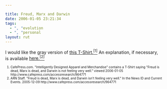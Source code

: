 ```yaml
---

title: Freud, Marx and Darwin
date: 2006-01-05 23:21:34
tags:
  - ", "evolution
  - ", "personal
layout: rut
---
```


I would like the gray version of <a title="Intelligently Designed Apparel and Merchandise" href="http://www.cafepress.com/accessresearch/964771">this T-Shirt.<sup>[1]</sup></a> An explanation, if necessary, is available <a title="Freud is dead, Marx is dead, and Darwin isn't feeling very well." href="http://www.arn.org/blogs/index.php/3/2005/12/09/freud_is_dead_max_is_dead_and_darwin_isn">here.<sup>[2]</sup></a>

<font size="-2">
<ol>
	<li><font size="-2">CafePress.com. "Intelligently Designed Apparel and Merchandise" contains a T-Shirt saying "Freud is dead, Marx is dead, and Darwin is not feeling very well.” viewed 2006-01-05 http://www.cafepress.com/accessresearch/964771</font></li>
	<li><font size="-2">ARN Staff. "Freud is dead, Marx is dead, and Darwin isn't feeling very well." In the News ID and Current Events. 2005-12-09 http://www.cafepress.com/accessresearch/964771 </font></li>
</ol>
</font>

